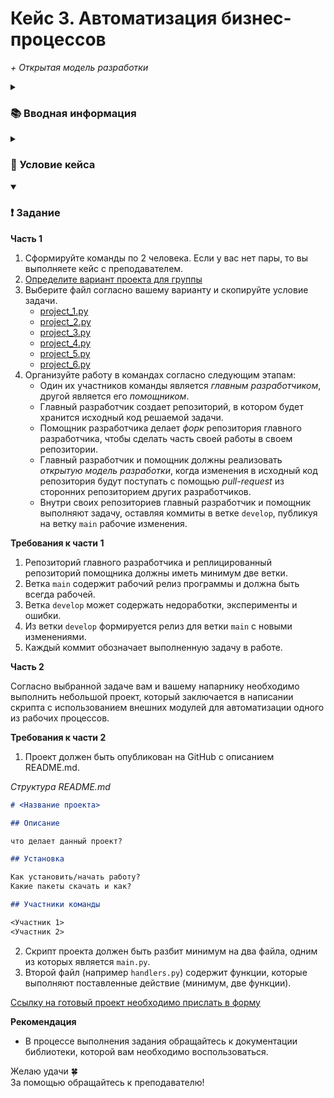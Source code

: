 # Кейс 3. Автоматизация бизнес-процессов
_+ Открытая модель разработки_
<!-- 4 пары -->

<details> 
  <summary><h3>📚 Вводная информация</h3></summary>
  
  Перед началом выполнения кейса повторите следующий материал:

  * [Основы работы с Git и Github](https://disk.yandex.ru/d/D7r1TqNN3tzmHA)
  * [Работа со сторонними зависимостями](https://pyshkovni.github.io/python-base-course/part_2/site_package/)
  * [Настройка изолированной среды проекта](https://github.com/pyshkovni/programming-technologies-1/blob/main/python_ide/README.md#%D0%BD%D0%B0%D1%81%D1%82%D1%80%D0%BE%D0%B9%D0%BA%D0%B0-%D1%81%D1%80%D0%B5%D0%B4%D1%8B-%D1%80%D0%B0%D0%B7%D1%80%D0%B0%D0%B1%D0%BE%D1%82%D0%BA%D0%B8-vs-code-git-%D0%B8-%D0%B8%D0%B7%D0%BE%D0%BB%D0%B8%D1%80%D0%BE%D0%B2%D0%B0%D0%BD%D0%BD%D0%B0%D1%8F-%D1%81%D1%80%D0%B5%D0%B4%D0%B0)

</details>

<details> 
  <summary><h3>📖 Условие кейса</h3></summary>
  
  В ряде случаев некоторые задачи являются рутинными. Например, менеджер маркетплейса должен перебирать картинки для карточек товаров вручную, что может занять очень много времени. Или юристу необходимо переоформить много документов, чтобы привести их к одному стилю. Гораздо проще воспользоваться готовым скриптом для решения подобной рутинной задачи. А такие задачи может помочь решить программист.

</details>

<details open> 
  <summary><h3>❗ Задание</h3></summary>

  **Часть 1**

  1. Сформируйте команды по 2 человека. Если у вас нет пары, то вы выполняете кейс с преподавателем.
  2. [Определите вариант проекта для группы](https://docs.google.com/spreadsheets/d/1NA14YElz6Jfmcqx8Wv3Jef1nThxuUeKgljbuVWBeqfk/edit?usp=sharing)
  3. Выберите файл согласно вашему варианту и скопируйте условие задачи.
      * [project_1.py](project_1.py)
      * [project_2.py](project_2.py)
      * [project_3.py](project_3.py)
      * [project_4.py](project_4.py)
      * [project_5.py](project_5.py)
      * [project_6.py](project_6.py)
  4. Организуйте работу в командах согласно следующим этапам:
      * Один их участников команды является _главным разработчиком_, другой является его _помощником_.
      * Главный разработчик создает репозиторий, в котором будет хранится исходный код решаемой задачи.
      * Помощник разработчика делает _форк_ репозитория главного разработчика, чтобы сделать часть своей работы в своем репозитории.
      * Главный разработчик и помощник должны реализовать _открытую модель разработки_, когда изменения в исходный код репозитория будут поступать с помощью _pull-request_ из сторонних репозиторием других разработчиков.
      * Внутри своих репозиториев главный разработчик и помощник выполняют задачу, оставляя коммиты в ветке `develop`, публикуя на ветку `main` рабочие изменения.

  **Требования к части 1**

  1. Репозиторий главного разработчика и реплицированный репозиторий помощника должны иметь минимум две ветки.
  2. Ветка `main` содержит рабочий релиз программы и должна быть всегда рабочей.
  3. Ветка `develop` может содержать недоработки, эксперименты и ошибки.
  4. Из ветки `develop` формируется релиз для ветки `main` с новыми изменениями.
  5. Каждый коммит обозначает выполненную задачу в работе.

  **Часть 2**

  Согласно выбранной задаче вам и вашему напарнику необходимо выполнить небольшой проект, который заключается в написании скрипта с использованием внешних модулей для автоматизации одного из рабочих процессов.

  **Требования к части 2**

  1. Проект должен быть опубликован на GitHub с описанием README.md.
  
  _Структура README.md_

  ```MarkDown
  # <Название проекта>

  ## Описание 
  
  что делает данный проект?

  ## Установка

  Как установить/начать работу?
  Какие пакеты скачать и как?

  ## Участники команды

  <Участник 1>
  <Участник 2>
  ```

  2. Скрипт проекта должен быть разбит минимум на два файла, одним из которых является `main.py`. 
  3. Второй файл (например `handlers.py`) содержит функции, которые выполняют поставленные действие (минимум, две функции).

[Ссылку на готовый проект необходимо прислать в форму](https://forms.yandex.ru/cloud/6721bbf45d2a063604b9d806/)

  **Рекомендация**

  * В процессе выполнения задания обращайтесь к документации библиотеки, которой вам необходимо воспользоваться.
  
  Желаю удачи 🍀  
  За помощью обращайтесь к преподавателю!

</details>
